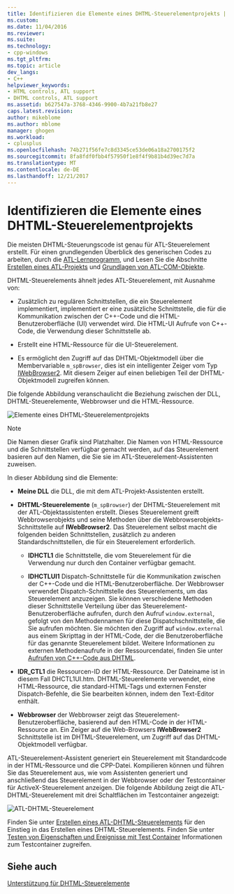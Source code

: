 ```yaml
---
title: Identifizieren die Elemente eines DHTML-Steuerelementprojekts | Microsoft Docs
ms.custom: 
ms.date: 11/04/2016
ms.reviewer: 
ms.suite: 
ms.technology:
- cpp-windows
ms.tgt_pltfrm: 
ms.topic: article
dev_langs:
- C++
helpviewer_keywords:
- HTML controls, ATL support
- DHTML controls, ATL support
ms.assetid: b627547a-3768-4346-9900-4b7a21fb8e27
caps.latest.revision: 
author: mikeblome
ms.author: mblome
manager: ghogen
ms.workload:
- cplusplus
ms.openlocfilehash: 74b271f56fe7c8d3345ce53de06a18a2700175f2
ms.sourcegitcommit: 8fa8fdf0fbb4f57950f1e8f4f9b81b4d39ec7d7a
ms.translationtype: MT
ms.contentlocale: de-DE
ms.lasthandoff: 12/21/2017
---
```

# <a name="identifying-the-elements-of-the-dhtml-control-project"></a>Identifizieren die Elemente eines DHTML-Steuerelementprojekts
Die meisten DHTML-Steuerungscode ist genau für ATL-Steuerelement erstellt. Für einen grundlegenden Überblick des generischen Codes zu arbeiten, durch die [ATL-Lernprogramm](../atl/active-template-library-atl-tutorial.md), und Lesen Sie die Abschnitte [Erstellen eines ATL-Projekts](../atl/reference/creating-an-atl-project.md) und [Grundlagen von ATL-COM-Objekte](../atl/fundamentals-of-atl-com-objects.md).  
  
 DHTML-Steuerelements ähnelt jedes ATL-Steuerelement, mit Ausnahme von:  
  
-   Zusätzlich zu regulären Schnittstellen, die ein Steuerelement implementiert, implementiert er eine zusätzliche Schnittstelle, die für die Kommunikation zwischen der C++-Code und die HTML-Benutzeroberfläche (UI) verwendet wird. Die HTML-UI Aufrufe von C++-Code, die Verwendung dieser Schnittstelle ab.  
  
-   Erstellt eine HTML-Ressource für die UI-Steuerelement.  
  
-   Es ermöglicht den Zugriff auf das DHTML-Objektmodell über die Membervariable `m_spBrowser`, dies ist ein intelligenter Zeiger vom Typ [IWebBrowser2](https://msdn.microsoft.com/library/aa752127.aspx). Mit diesem Zeiger auf einen beliebigen Teil der DHTML-Objektmodell zugreifen können.  
  
 Die folgende Abbildung veranschaulicht die Beziehung zwischen der DLL, DHTML-Steuerelemente, Webbrowser und die HTML-Ressource.  
  
 ![Elemente eines DHTML-Steuerelementprojekts](../atl/media/vc52en1.gif "vc52en1")  
  
> [!NOTE]
>  Die Namen dieser Grafik sind Platzhalter. Die Namen von HTML-Ressource und die Schnittstellen verfügbar gemacht werden, auf das Steuerelement basieren auf den Namen, die Sie sie im ATL-Steuerelement-Assistenten zuweisen.  
  
 In dieser Abbildung sind die Elemente:  
  
-   **Meine DLL** die DLL, die mit dem ATL-Projekt-Assistenten erstellt.  
  
-   **DHTML-Steuerelemente** (`m_spBrowser`) der DHTML-Steuerelement mit der ATL-Objektassistenten erstellt. Dieses Steuerelement greift Webbrowserobjekts und seine Methoden über die Webbrowserobjekts-Schnittstelle auf **IWebBrowser2**. Das Steuerelement selbst macht die folgenden beiden Schnittstellen, zusätzlich zu anderen Standardschnittstellen, die für ein Steuerelement erforderlich.  
  
    -   **IDHCTL1** die Schnittstelle, die vom Steuerelement für die Verwendung nur durch den Container verfügbar gemacht.  
  
    -   **IDHCTLUI1** Dispatch-Schnittstelle für die Kommunikation zwischen der C++-Code und die HTML-Benutzeroberfläche. Der Webbrowser verwendet Dispatch-Schnittstelle des Steuerelements, um das Steuerelement anzuzeigen. Sie können verschiedene Methoden dieser Schnittstelle Verteilung über das Steuerelement-Benutzeroberfläche aufrufen, durch den Aufruf `window.external`, gefolgt von den Methodennamen für diese Dispatchschnittstelle, die Sie aufrufen möchten. Sie möchten den Zugriff auf `window.external` aus einem Skripttag in der HTML-Code, der die Benutzeroberfläche für das genannte Steuerelement bildet. Weitere Informationen zu externen Methodenaufrufe in der Ressourcendatei, finden Sie unter [Aufrufen von C++-Code aus DHTML](../atl/calling-cpp-code-from-dhtml.md).  
  
-   **IDR_CTL1** die Ressourcen-ID der HTML-Ressource. Der Dateiname ist in diesem Fall DHCTL1UI.htm. DHTML-Steuerelemente verwendet, eine HTML-Ressource, die standard-HTML-Tags und externen Fenster Dispatch-Befehle, die Sie bearbeiten können, indem den Text-Editor enthält.  
  
-   **Webbrowser** der Webbrowser zeigt das Steuerelement-Benutzeroberfläche, basierend auf den HTML-Code in der HTML-Ressource an. Ein Zeiger auf die Web-Browsers **IWebBrowser2** Schnittstelle ist im DHTML-Steuerelement, um Zugriff auf das DHTML-Objektmodell verfügbar.  
  
 ATL-Steuerelement-Assistent generiert ein Steuerelement mit Standardcode in der HTML-Ressource und die CPP-Datei. Kompilieren können und führen Sie das Steuerelement aus, wie vom Assistenten generiert und anschließend das Steuerelement in der Webbrowser oder der Testcontainer für ActiveX-Steuerelement anzeigen. Die folgende Abbildung zeigt die ATL-DHTML-Steuerelement mit drei Schaltflächen im Testcontainer angezeigt:  
  
 ![ATL-DHTML-Steuerelement](../atl/media/vc52en2.gif "vc52en2")  
  
 Finden Sie unter [Erstellen eines ATL-DHTML-Steuerelements](../atl/creating-an-atl-dhtml-control.md) für den Einstieg in das Erstellen eines DHTML-Steuerelements. Finden Sie unter [Testen von Eigenschaften und Ereignisse mit Test Container](../mfc/testing-properties-and-events-with-test-container.md) Informationen zum Testcontainer zugreifen.  
  
## <a name="see-also"></a>Siehe auch  
 [Unterstützung für DHTML-Steuerelemente](../atl/atl-support-for-dhtml-controls.md)

